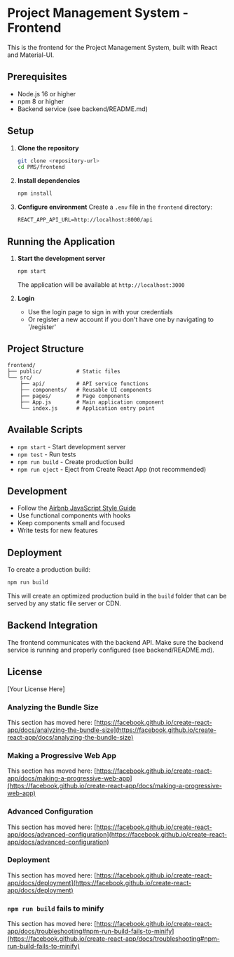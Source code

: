 # Project Management System - Frontend

This is the frontend for the Project Management System, built with React and Material-UI.

## Prerequisites

- Node.js 16 or higher
- npm 8 or higher
- Backend service (see backend/README.md)

## Setup

1. **Clone the repository**
   ```bash
   git clone <repository-url>
   cd PMS/frontend
   ```

2. **Install dependencies**
   ```bash
   npm install
   ```

3. **Configure environment**
   Create a `.env` file in the `frontend` directory:
   ```env
   REACT_APP_API_URL=http://localhost:8000/api
   ```

## Running the Application

1. **Start the development server**
   ```bash
   npm start
   ```
   The application will be available at `http://localhost:3000`

2. **Login**
   - Use the login page to sign in with your credentials
   - Or register a new account if you don't have one by navigating to '/register'

## Project Structure

```
frontend/
├── public/           # Static files
└── src/
    ├── api/          # API service functions
    ├── components/   # Reusable UI components
    ├── pages/        # Page components
    ├── App.js        # Main application component
    └── index.js      # Application entry point
```

## Available Scripts

- `npm start` - Start development server
- `npm test` - Run tests
- `npm run build` - Create production build
- `npm run eject` - Eject from Create React App (not recommended)

## Development

- Follow the [Airbnb JavaScript Style Guide](https://github.com/airbnb/javascript)
- Use functional components with hooks
- Keep components small and focused
- Write tests for new features

## Deployment

To create a production build:

```bash
npm run build
```

This will create an optimized production build in the `build` folder that can be served by any static file server or CDN.

## Backend Integration

The frontend communicates with the backend API. Make sure the backend service is running and properly configured (see backend/README.md).

## License

[Your License Here]

### Analyzing the Bundle Size

This section has moved here: [https://facebook.github.io/create-react-app/docs/analyzing-the-bundle-size](https://facebook.github.io/create-react-app/docs/analyzing-the-bundle-size)

### Making a Progressive Web App

This section has moved here: [https://facebook.github.io/create-react-app/docs/making-a-progressive-web-app](https://facebook.github.io/create-react-app/docs/making-a-progressive-web-app)

### Advanced Configuration

This section has moved here: [https://facebook.github.io/create-react-app/docs/advanced-configuration](https://facebook.github.io/create-react-app/docs/advanced-configuration)

### Deployment

This section has moved here: [https://facebook.github.io/create-react-app/docs/deployment](https://facebook.github.io/create-react-app/docs/deployment)

### `npm run build` fails to minify

This section has moved here: [https://facebook.github.io/create-react-app/docs/troubleshooting#npm-run-build-fails-to-minify](https://facebook.github.io/create-react-app/docs/troubleshooting#npm-run-build-fails-to-minify)
